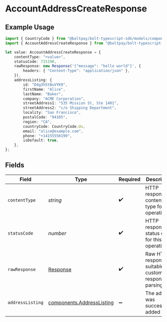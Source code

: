 # AccountAddressCreateResponse

## Example Usage

```typescript
import { CountryCode } from "@boltpay/bolt-typescript-sdk/models/components";
import { AccountAddressCreateResponse } from "@boltpay/bolt-typescript-sdk/models/operations";

let value: AccountAddressCreateResponse = {
    contentType: "<value>",
    statusCode: 715190,
    rawResponse: new Response('{"message": "hello world"}', {
        headers: { "Content-Type": "application/json" },
    }),
    addressListing: {
        id: "D4g3h5tBuVYK9",
        firstName: "Alice",
        lastName: "Baker",
        company: "ACME Corporation",
        streetAddress1: "535 Mission St, Ste 1401",
        streetAddress2: "c/o Shipping Department",
        locality: "San Francisco",
        postalCode: "94105",
        region: "CA",
        countryCode: CountryCode.Us,
        email: "alice@example.com",
        phone: "+14155550199",
        isDefault: true,
    },
};
```

## Fields

| Field                                                                  | Type                                                                   | Required                                                               | Description                                                            |
| ---------------------------------------------------------------------- | ---------------------------------------------------------------------- | ---------------------------------------------------------------------- | ---------------------------------------------------------------------- |
| `contentType`                                                          | *string*                                                               | :heavy_check_mark:                                                     | HTTP response content type for this operation                          |
| `statusCode`                                                           | *number*                                                               | :heavy_check_mark:                                                     | HTTP response status code for this operation                           |
| `rawResponse`                                                          | [Response](https://developer.mozilla.org/en-US/docs/Web/API/Response)  | :heavy_check_mark:                                                     | Raw HTTP response; suitable for custom response parsing                |
| `addressListing`                                                       | [components.AddressListing](../../models/components/addresslisting.md) | :heavy_minus_sign:                                                     | The address was successfully added                                     |